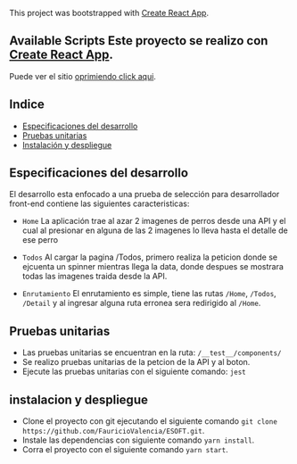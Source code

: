 This project was bootstrapped with [Create React App](https://github.com/facebook/create-react-app).

## Available Scripts Este proyecto se realizo con [Create React App](https://github.com/facebookincubator/create-react-app).

Puede ver el sitio [oprimiendo click aqui](http://165.227.204.33:3000/).

## Indice

- [Especificaciones del desarrollo](#especificaciones-del-desarrollo)
- [Pruebas unitarias](#pruebas-unitarias)
- [Instalación y despliegue](#instalacion-y-despliegue)


## Especificaciones del desarrollo

El desarrollo esta enfocado a una prueba de selección para desarrollador front-end contiene las siguientes caracteristicas:

* `Home` La aplicación trae al azar 2 imagenes de perros desde una API y el cual al presionar en alguna de las 2 imagenes lo lleva hasta el detalle de ese perro
* `Todos` Al cargar la pagina /Todos, primero realiza la peticion donde se ejcuenta un spinner mientras llega la data, donde despues se mostrara todas las imagenes traida desde la API.

* `Enrutamiento` El enrutamiento es simple, tiene las rutas `/Home`, `/Todos`, `/Detail` y al ingresar alguna ruta erronea sera redirigido al `/Home`.

## Pruebas unitarias

* Las pruebas unitarias se encuentran en la ruta: `/__test__/components/`
* Se realizo pruebas unitarias de la petcion de la API y al boton.
* Ejecute las pruebas unitarias con el siguiente comando: `jest`


## instalacion y despliegue

* Clone el proyecto con git ejecutando el siguiente comando  `git clone https://github.com/FauricioValencia/ESOFT.git`.
* Instale las dependencias con siguiente comando `yarn install`.
* Corra el proyecto con el siguiente comando `yarn start`.

